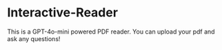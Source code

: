 # Interactive-Reader
This is a GPT-4o-mini powered PDF reader. You can upload your pdf and ask any questions! 
